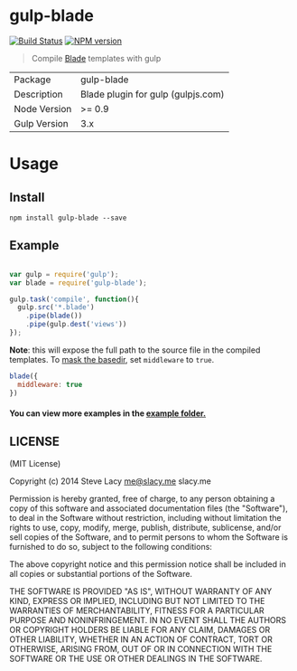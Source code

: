 # gulp-blade
[![Build Status](https://travis-ci.org/stevelacy/gulp-blade.png?branch=master)](https://travis-ci.org/stevelacy/gulp-blade)
[![NPM version](https://badge.fury.io/js/gulp-blade.png)](http://badge.fury.io/js/gulp-blade)

> Compile [Blade](https://github.com/bminer/node-blade) templates with gulp

<table>
<tr>
<td>Package</td><td>gulp-blade</td>
</tr>
<tr>
<td>Description</td>
<td>Blade plugin for gulp (gulpjs.com)</td>
</tr>
<tr>
<td>Node Version</td>
<td>>= 0.9</td>
</tr>
<tr>
<td>Gulp Version</td>
<td>3.x</td>
</tr>
</table>

# Usage

## Install

```
npm install gulp-blade --save
```
## Example

```javascript

var gulp = require('gulp');
var blade = require('gulp-blade');

gulp.task('compile', function(){
  gulp.src('*.blade')
    .pipe(blade())
    .pipe(gulp.dest('views'))
});

```
**Note**: this will expose the full path to the source file in the compiled templates.
To [mask the basedir](https://github.com/bminer/node-blade#api), set `middleware` to `true`.

```javascript
blade({
  middleware: true
})
```

#### You can view more examples in the [example folder.](https://github.com/stevelacy/gulp-blade/tree/master/examples)



## LICENSE

(MIT License)

Copyright (c) 2014 Steve Lacy <me@slacy.me> slacy.me

Permission is hereby granted, free of charge, to any person obtaining
a copy of this software and associated documentation files (the
"Software"), to deal in the Software without restriction, including
without limitation the rights to use, copy, modify, merge, publish,
distribute, sublicense, and/or sell copies of the Software, and to
permit persons to whom the Software is furnished to do so, subject to
the following conditions:

The above copyright notice and this permission notice shall be
included in all copies or substantial portions of the Software.

THE SOFTWARE IS PROVIDED "AS IS", WITHOUT WARRANTY OF ANY KIND,
EXPRESS OR IMPLIED, INCLUDING BUT NOT LIMITED TO THE WARRANTIES OF
MERCHANTABILITY, FITNESS FOR A PARTICULAR PURPOSE AND
NONINFRINGEMENT. IN NO EVENT SHALL THE AUTHORS OR COPYRIGHT HOLDERS BE
LIABLE FOR ANY CLAIM, DAMAGES OR OTHER LIABILITY, WHETHER IN AN ACTION
OF CONTRACT, TORT OR OTHERWISE, ARISING FROM, OUT OF OR IN CONNECTION
WITH THE SOFTWARE OR THE USE OR OTHER DEALINGS IN THE SOFTWARE.
